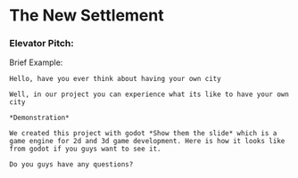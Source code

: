 # The New Settlement
 
### Elevator Pitch:
	
Brief Example:
``` 
Hello, have you ever think about having your own city 

Well, in our project you can experience what its like to have your own city 

*Demonstration*

We created this project with godot *Show them the slide* which is a game engine for 2d and 3d game development. Here is how it looks like from godot if you guys want to see it. 

Do you guys have any questions?
```
